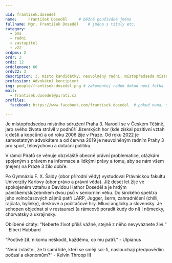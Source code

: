 ```yaml
---

uid: frantisek.dosedel
name:     František Doseděl  	# běžně používáné jméno
fullname: Mgr. František Doseděl  	# jméno s tituly etc.
category:
  - pms
  - radni
  - zastupitel
  - v22
ordpms: 2
ordr: 3
ordz: 12
ordclenove: 60
ordv22: 3
description: 3. místo kandidátky; neuvolněný radní, místopředseda místního sdružení # zobrazuje se v lide
profession: Advokátní koncipient
img: people/frantisek-dosedel.png # zakomentuj radek dokud není fotka
mail:
  - frantisek.dosedel@pirati.cz
profiles:
  facebook: https://www.facebook.com/frantisek.dosedel  # pokud nema, staci smazat tuto radku

---
```

 
Je místopředsedou místního sdružení Praha 3. Narodil se v Českém Těšíně, jaro svého života strávil v podhůří Jizerských hor (kde získal pozitivní vztah k dešti a kopcům) a od roku 2006 žije v Praze. Od roku 2022 je samostatným advokátem a od června 2019 je neuvolněným radním Prahy 3 pro sport, tělovýchovu a dotační politiku.

V rámci Pirátů se věnuje obzvláště obecné právní problematice, otázkám spojeným s právem na informace a lidkými právy a tomu, aby se nám všem (nejen) na Praze 3 žilo dobře.

Po Gymnáziu F. X. Šaldy (obor přírodní vědy) vystudoval Právnickou fakultu Univerzity Karlovy (obor právo a právní věda). Již deset let žije ve spokojeném vztahu s Davidou Hathor Doseděl a je hrdým páníčkem/služebníkem dvou psů v seniorním věku. Do širokého spektra jeho volnočasových zájmů patří LARP, Jugger, šerm, zahradničení (chilli, rajčata, bylinky), deskové a počítačové hry. Mluví anglicky a slovensky. Je schopen objednat si v restauraci (a rámcově poradit kudy do ní) i německy, chorvatsky a ukrajinsky.

Oblíbené citáty:
“Neberte život příliš vážně, stejně z něho nevyváznete živí.“ - Elbert Hubbard

“Poctivě žít, nikomu neškodit, každému, co mu patří.“ - Ulpianus

“Není zvláštní, že ti samí lidé, kteří se smějí sci-fi, naslouchají předpovědím počasí a ekonomům?“ - Kelvin Throop III
